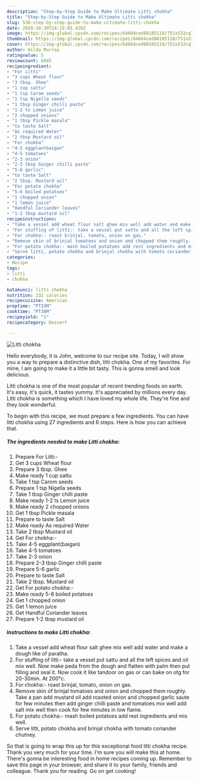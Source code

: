 ```yaml
---
description: "Step-by-Step Guide to Make Ultimate Litti chokha"
title: "Step-by-Step Guide to Make Ultimate Litti chokha"
slug: 530-step-by-step-guide-to-make-ultimate-litti-chokha
date: 2020-10-30T14:15:03.426Z
image: https://img-global.cpcdn.com/recipes/64664ced88185110/751x532cq70/litti-chokha-recipe-main-photo.jpg
thumbnail: https://img-global.cpcdn.com/recipes/64664ced88185110/751x532cq70/litti-chokha-recipe-main-photo.jpg
cover: https://img-global.cpcdn.com/recipes/64664ced88185110/751x532cq70/litti-chokha-recipe-main-photo.jpg
author: Hilda Murray
ratingvalue: 5
reviewcount: 6845
recipeingredient:
- "For Litti"
- "3 cups Wheat flour"
- "3 tbsp. Ghee"
- "1 cup sattu"
- "1 tsp Carom seeds"
- "1 tsp Nigella seeds"
- "1 tbsp Ginger chilli paste"
- "1-2 ts Lemon juice"
- "2 chopped onions"
- "1 tbsp Pickle masala"
- "to taste Salt"
- "As required Water"
- "2 tbsp Mustard oil"
- "For chokha"
- "4-5 eggplantbaigan"
- "4-5 tomatoes"
- "2-3 onion"
- "2-3 tbsp Ginger chilli paste"
- "5-6 garlic"
- "to taste Salt"
- "2 tbsp. Mustard oil"
- "For potato chokha"
- "5-6 boiled potatoes"
- "1 chopped onion"
- "1 lemon juice"
- "Handful Coriander leaves"
- "1-2 tbsp mustard oil"
recipeinstructions:
- "Take a vessel add wheat flour salt ghee mix well add water and make a dough like of paratha."
- "For stuffing of litti:- take a vessel put sattu and all the left spices and oil mix well. Now make peda from the dough and flatten with palm then put filling and seal it. Now cook it like tandoor on gas or can bake on otg for 20-30min. At 200°c."
- "For chokha:- roast brinjal, tomato, onion on gas."
- "Remove skin of brinjal tomatoes and onion and chopped them roughly. Take a pan add mustard oil add roasted onion and chopped garlic saute for few minutes then add ginger chilli paste and tomatoes mix well add salt mix well then cook for few minutes in low flame."
- "For potato chokha:- mash boiled potatoes add rest ingredients and mix well."
- "Serve litti, potato chokha and brinjal chokha with tomato coriander chutney."
categories:
- Recipe
tags:
- litti
- chokha

katakunci: litti chokha 
nutrition: 232 calories
recipecuisine: American
preptime: "PT33M"
cooktime: "PT38M"
recipeyield: "1"
recipecategory: Dessert

---
```



![Litti chokha](https://img-global.cpcdn.com/recipes/64664ced88185110/751x532cq70/litti-chokha-recipe-main-photo.jpg)

Hello everybody, it is John, welcome to our recipe site. Today, I will show you a way to prepare a distinctive dish, litti chokha. One of my favorites. For mine, I am going to make it a little bit tasty. This is gonna smell and look delicious.



Litti chokha is one of the most popular of recent trending foods on earth. It's easy, it's quick, it tastes yummy. It's appreciated by millions every day. Litti chokha is something which I have loved my whole life. They're fine and they look wonderful.


To begin with this recipe, we must prepare a few ingredients. You can have litti chokha using 27 ingredients and 6 steps. Here is how you can achieve that.

<!--inarticleads1-->

##### The ingredients needed to make Litti chokha:

1. Prepare For Litti:-
1. Get 3 cups Wheat flour
1. Prepare 3 tbsp. Ghee
1. Make ready 1 cup sattu
1. Take 1 tsp Carom seeds
1. Prepare 1 tsp Nigella seeds
1. Take 1 tbsp Ginger chilli paste
1. Make ready 1-2 ts Lemon juice
1. Make ready 2 chopped onions
1. Get 1 tbsp Pickle masala
1. Prepare to taste Salt
1. Make ready As required Water
1. Take 2 tbsp Mustard oil
1. Get For chokha:-
1. Take 4-5 eggplant(baigan)
1. Take 4-5 tomatoes
1. Take 2-3 onion
1. Prepare 2-3 tbsp Ginger chilli paste
1. Prepare 5-6 garlic
1. Prepare to taste Salt
1. Take 2 tbsp. Mustard oil
1. Get For potato chokha:-
1. Make ready 5-6 boiled potatoes
1. Get 1 chopped onion
1. Get 1 lemon juice
1. Get Handful Coriander leaves
1. Prepare 1-2 tbsp mustard oil




<!--inarticleads2-->

##### Instructions to make Litti chokha:

1. Take a vessel add wheat flour salt ghee mix well add water and make a dough like of paratha.
1. For stuffing of litti:- take a vessel put sattu and all the left spices and oil mix well. Now make peda from the dough and flatten with palm then put filling and seal it. Now cook it like tandoor on gas or can bake on otg for 20-30min. At 200°c.
1. For chokha:- roast brinjal, tomato, onion on gas.
1. Remove skin of brinjal tomatoes and onion and chopped them roughly. Take a pan add mustard oil add roasted onion and chopped garlic saute for few minutes then add ginger chilli paste and tomatoes mix well add salt mix well then cook for few minutes in low flame.
1. For potato chokha:- mash boiled potatoes add rest ingredients and mix well.
1. Serve litti, potato chokha and brinjal chokha with tomato coriander chutney.




So that is going to wrap this up for this exceptional food litti chokha recipe. Thank you very much for your time. I'm sure you will make this at home. There's gonna be interesting food in home recipes coming up. Remember to save this page in your browser, and share it to your family, friends and colleague. Thank you for reading. Go on get cooking!
